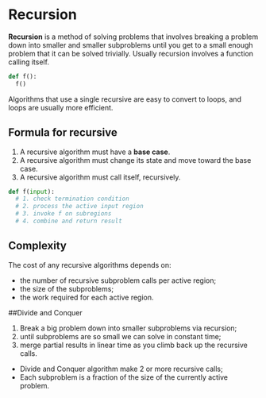 # Recursion

**Recursion** is a method of solving problems that involves breaking a problem down into smaller and smaller subproblems until you get to a small enough problem that it can be solved trivially. Usually recursion involves a function calling itself.

```python
def f():
  f()
```

Algorithms that use a single recursive are easy to convert to loops, and loops are usually more efficient.

## Formula for recursive

1. A recursive algorithm must have a **base case**.
2. A recursive algorithm must change its state and move toward the base case.
3. A recursive algorithm must call itself, recursively.

```python
def f(input):
  # 1. check termination condition
  # 2. process the active input region
  # 3. invoke f on subregions
  # 4. combine and return result
```

## Complexity

The cost of any recursive algorithms depends on:

* the number of recursive subproblem calls per active region;
* the size of the subproblems;
* the work required for each active region.

##Divide and Conquer

1. Break a big problem down into smaller subproblems via recursion;
2. until subproblems are so small we can solve in constant time;
3. merge partial results in linear time as you climb back up the recursive calls.

* Divide and Conquer algorithm make 2 or more recursive calls;
* Each subproblem is a fraction of the size of the currently active problem.